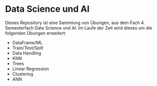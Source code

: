 # Data Science und AI

Dieses Repository ist eine Sammlung von Übungen, aus dem Fach 4. Semesterfach Data Science und AI. 
Im Laufe der Zeit wird dieses um die folgenden Übungen erweitert:

- DataFrame/ML 
- Train/Test/Split 
- Data Handling 
- KNN 
- Trees
- Linear Regression
- Clustering 
- ANN
